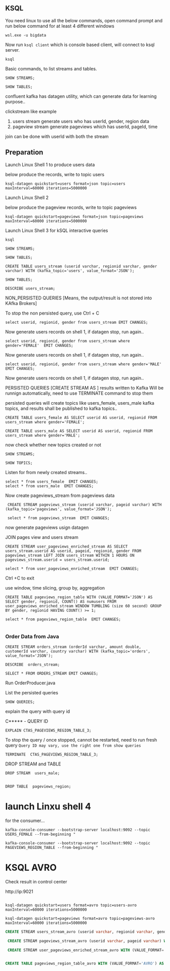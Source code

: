## KSQL

You need linux to use all the below commands, open command prompt and run below command for at least 4 different windows

```
wsl.exe -u bigdata
```


Now run `ksql client` which is console based client, will connect to ksql server.

```
ksql
```


Basic commands, to list streams and tables.

```
SHOW STREAMS;

SHOW TABLES;

```

confluent kafka has datagen utility, which can generate data for learning purpose..

clickstream like example

1. users stream
    generate users who has userId, gender, region data
2. pageview stream
     generate pageviews which has userId, pageId, time
     
join can be done with userId with both the stream

## Preparation

Launch Linux Shell 1 to produce users data

below produce the records, write to topic users

```
ksql-datagen quickstart=users format=json topic=users maxInterval=60000 iterations=5000000
```

Launch Linux  Shell 2

below produce the pageview records, write to topic pageviews

```
ksql-datagen quickstart=pageviews format=json topic=pageviews maxInterval=60000 iterations=5000000
```

Launch Linux  Shell 3 for kSQL interactive queries

```
ksql
```

```
SHOW STREAMS;

SHOW TABLES;

CREATE TABLE users_stream (userid varchar, regionid varchar, gender varchar) WITH (kafka_topic='users', value_format='JSON');

SHOW TABLES;

DESCRIBE users_stream;
```

NON_PERSISTED QUERIES [Means, the output/result is not stored into KAfka Brokers]

To stop the non persisted query, use Ctrl + C

```
select userid, regionid, gender from users_stream EMIT CHANGES;
```

Now generate users records on shell 1, if datagen stop, run again.. 

```
select userid, regionid, gender from users_stream where gender='FEMALE'  EMIT CHANGES;
```

Now generate users records on shell 1, if datagen stop, run again..

```
select userid, regionid, gender from users_stream where gender='MALE'  EMIT CHANGES;
```

Now generate users records on shell 1, if datagen stop, run again..


PERSISTED QUERIES [CREATE STREAM AS ] results written to Kafka
Will be runnign automatically, need to use TERMINATE command to stop them

persisted queries will create topics like users_female, users_male kafka topics, and results shall be published to kafka topics..

```
CREATE TABLE users_female AS SELECT userid AS userid, regionid FROM users_stream where gender='FEMALE';

CREATE TABLE users_male AS SELECT userid AS userid, regionid FROM users_stream where gender='MALE';
```

now check whether new topics created or not

```
SHOW STREAMS;

SHOW TOPICS;
```

Listen for from newly created streams..

```
select * from users_female  EMIT CHANGES;
select * from users_male  EMIT CHANGES;
```

Now create pageviews_stream from pageviews data

```
 CREATE STREAM pageviews_stream (userid varchar, pageid varchar) WITH (kafka_topic='pageviews', value_format='JSON');
 
 select * from pageviews_stream  EMIT CHANGES;
```


now generate pageviews usign datagen



JOIN pages view and users stream

```
CREATE STREAM user_pageviews_enriched_stream AS SELECT users_stream.userid AS userid, pageid, regionid, gender FROM pageviews_stream LEFT JOIN users_stream WITHIN 1 HOURS ON pageviews_stream.userid = users_stream.userid;

select * from user_pageviews_enriched_stream  EMIT CHANGES;
```

Ctrl +C to exit

use window, time slicing, group by, aggregation

```
CREATE TABLE pageviews_region_table WITH (VALUE_FORMAT='JSON') AS SELECT gender, regionid, COUNT() AS numusers FROM user_pageviews_enriched_stream WINDOW TUMBLING (size 60 second) GROUP BY gender, regionid HAVING COUNT() >= 1;

select * from pageviews_region_table  EMIT CHANGES;


```

### Order Data from Java


```
CREATE STREAM orders_stream (orderId varchar, amount double, customerId varchar, country varchar) WITH (kafka_topic='orders', value_format='JSON');

DESCRIBE  orders_stream;

SELECT * FROM ORDERS_STREAM EMIT CHANGES;
```


Run OrderProducer.java







List the persisted queries

```
SHOW QUERIES;
```

explain the query with query id



C***** - QUERY ID

```
EXPLAIN CTAS_PAGEVIEWS_REGION_TABLE_3; 

```

To stop the query / once stopped, cannot be restarted, need to run fresh query
`Query ID may vary, use the right one from show queries`

```
TERMINATE  CTAS_PAGEVIEWS_REGION_TABLE_3;

```

DROP STREAM and TABLE

```
DROP STREAM  users_male; 


DROP TABLE  pageviews_region;
```
 


# launch Linxu shell 4

for the consumer...

```
kafka-console-consumer --bootstrap-server localhost:9092 --topic USERS_FEMALE --from-beginning "

kafka-console-consumer --bootstrap-server localhost:9092 --topic PAGEVIEWS_REGION_TABLE --from-beginning "
```


# KSQL AVRO

Check result in control center

http://ip:9021



```

ksql-datagen quickstart=users format=avro topic=users-avro maxInterval=60000 iterations=5000000

ksql-datagen quickstart=pageviews format=avro topic=pageviews-avro maxInterval=60000 iterations=5000000
```

```sql
CREATE STREAM users_stream_avro (userid varchar, regionid varchar, gender varchar) WITH (kafka_topic='users-avro', value_format='AVRO');

 CREATE STREAM pageviews_stream_avro (userid varchar, pageid varchar) WITH (kafka_topic='pageviews-avro', value_format='AVRO');

 CREATE STREAM user_pageviews_enriched_stream_avro WITH (VALUE_FORMAT='AVRO') AS SELECT users_stream_avro.userid AS userid, pageid, regionid, gender FROM pageviews_stream_avro LEFT JOIN users_stream_avro WITHIN 1 HOURS ON pageviews_stream_avro.userid = users_stream_avro.userid;


CREATE TABLE pageviews_region_table_avro WITH (VALUE_FORMAT='AVRO') AS SELECT gender, regionid, COUNT() AS numusers FROM user_pageviews_enriched_stream_avro WINDOW TUMBLING (size 60 second) GROUP BY gender, regionid HAVING COUNT() >= 1;

```
